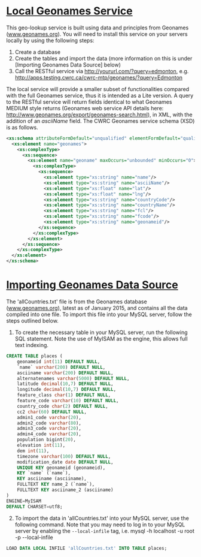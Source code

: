 [Local Geonames Service](#home)
======================

This geo-lookup service is built using data and principles from Geonames (www.geonames.org). You will need to install this service on your servers locally by using the following steps:

1. Create a database
2. Create the tables and import the data (more information on this is under [Importing Geonames Data Source] below)
3. Call the RESTful service via http://yoururl.com/?query=edmonton, e.g. http://apps.testing.cwrc.ca/cwrc-mtp/geonames/?query=Edmonton

The local service will provide a smaller subset of functionalities compared with the full Geonames service, thus it is intended as a Lite version. A query to the RESTful service will return fields identical to what Geonames MEDIUM style returns (Geonames web service API details here: http://www.geonames.org/export/geonames-search.html), in XML, with the addition of an _asciiName_ field. The CWRC Geonames service schema (XSD) is as follows.

```xml
<xs:schema attributeFormDefault="unqualified" elementFormDefault="qualified" xmlns:xs="http://www.w3.org/2001/XMLSchema">
  <xs:element name="geonames">
    <xs:complexType>
      <xs:sequence>
        <xs:element name="geoname" maxOccurs="unbounded" minOccurs="0">
          <xs:complexType>
            <xs:sequence>
              <xs:element type="xs:string" name="name"/>
              <xs:element type="xs:string" name="asciiName"/>
              <xs:element type="xs:float" name="lat"/>
              <xs:element type="xs:float" name="lng"/>
              <xs:element type="xs:string" name="countryCode"/>
              <xs:element type="xs:string" name="countryName"/>
              <xs:element type="xs:string" name="fcl"/>
              <xs:element type="xs:string" name="fcode"/>
              <xs:element type="xs:string" name="geonameid"/>
            </xs:sequence>
          </xs:complexType>
        </xs:element>
      </xs:sequence>
    </xs:complexType>
  </xs:element>
</xs:schema>
```

[Importing Geonames Data Source](#importing-data)
==============================

The 'allCountries.txt' file is from the Geonames database (www.geonames.org), latest as of January 2015, and contains all the data compiled into one file. To import this file into your MySQL server, follow the steps outlined below.

1) To create the necessary table in your MySQL server, run the following SQL statement. Note the use of MyISAM as the engine, this allows full text indexing.

```sql
CREATE TABLE places (
	geonameid int(11) DEFAULT NULL,
	`name` varchar(200) DEFAULT NULL,
	asciiname varchar(200) DEFAULT NULL,
	alternatenames varchar(5000) DEFAULT NULL,
	latitude decimal(10,7) DEFAULT NULL,
	longitude decimal(10,7) DEFAULT NULL,
	feature_class char(1) DEFAULT NULL,
	feature_code varchar(10) DEFAULT NULL,
	country_code char(2) DEFAULT NULL,
	cc2 char(60) DEFAULT NULL,
	admin1_code varchar(20),
	admin2_code varchar(80),
	admin3_code varchar(20),
	admin4_code varchar(20),
	population bigint(20),
	elevation int(11),
	dem int(11),
	timezone varchar(100) DEFAULT NULL,
	modification_date date DEFAULT NULL,
	UNIQUE KEY geonameid (geonameid),
	KEY `name` (`name`),
	KEY asciiname (asciiname),
	FULLTEXT KEY name_2 (`name`),
	FULLTEXT KEY asciiname_2 (asciiname)
)
ENGINE=MyISAM 
DEFAULT CHARSET=utf8;
```
	
2) To import the data in 'allCountries.txt' into your MySQL server, use the following command. Note that you may need to log in to your MySQL server by enabling the `--local-infile` tag, i.e. mysql -h localhost -u root -p --local-infile

```sql
LOAD DATA LOCAL INFILE 'allCountries.txt' INTO TABLE places;
```
